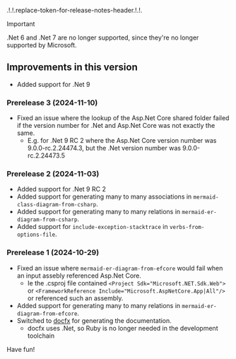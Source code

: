 .!.!.replace-token-for-release-notes-header.!.!.
> [!IMPORTANT]
> .Net 6 and .Net 7 are no longer supported, since they're no longer supported by Microsoft.
## Improvements in this version
- Added support for .Net 9
### Prerelease 3 (2024-11-10)
- Fixed an issue where the lookup of the Asp.Net Core shared folder failed if the version number for .Net and Asp.Net Core was not exactly the same.
  - E.g. for .Net 9 RC 2 where the Asp.Net Core version number was 9.0.0-rc.2.24474.3, but the .Net version number was 9.0.0-rc.2.24473.5
### Prerelease 2 (2024-11-03)
- Added support for .Net 9 RC 2
- Added support for generating many to many associations in `mermaid-class-diagram-from-csharp`.
- Added support for generating many to many relations in `mermaid-er-diagram-from-csharp`.
- Added support for `include-exception-stacktrace` in `verbs-from-options-file`.
### Prerelease 1 (2024-10-29)
- Fixed an issue where  `mermaid-er-diagram-from-efcore` would fail when an input assebly referenced Asp.Net Core. 
   - Ie the .csproj file contained `<Project Sdk="Microsoft.NET.Sdk.Web">` or `<FrameworkReference Include="Microsoft.AspNetCore.App|All"/>` or referenced such an assembly.
- Added support for generating many to many relations in `mermaid-er-diagram-from-efcore`.
- Switched to [docfx](https://dotnet.github.io/docfx/) for generating  the documentation. 
   - docfx uses .Net, so Ruby is no longer needed in the development toolchain

Have fun!
